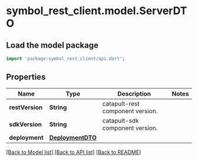 # symbol_rest_client.model.ServerDTO

## Load the model package
```dart
import 'package:symbol_rest_client/api.dart';
```

## Properties
Name | Type | Description | Notes
------------ | ------------- | ------------- | -------------
**restVersion** | **String** | catapult-rest component version. | 
**sdkVersion** | **String** | catapult-sdk component version. | 
**deployment** | [**DeploymentDTO**](DeploymentDTO.md) |  | 

[[Back to Model list]](../README.md#documentation-for-models) [[Back to API list]](../README.md#documentation-for-api-endpoints) [[Back to README]](../README.md)


